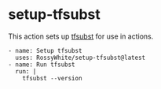 # setup-tfsubst

This action sets up [tfsubst](https://github.com/RossyWhite/tfsubst) for use in actions.

```shell
- name: Setup tfsubst
  uses: RossyWhite/setup-tfsubst@latest
- name: Run tfsubst
  run: |
    tfsubst --version
```
